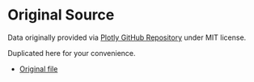 # Original Source
Data originally provided via [Plotly GitHub Repository](https://github.com/plotly/datasets) under MIT license.

Duplicated here for your convenience.
* [Original file](https://github.com/plotly/datasets/blob/master/beers.csv)
